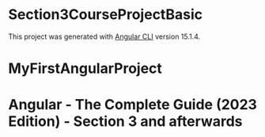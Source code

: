 # Section3CourseProjectBasic

This project was generated with [Angular CLI](https://github.com/angular/angular-cli) version 15.1.4.

# MyFirstAngularProject

# Angular - The Complete Guide (2023 Edition) - Section 3 and afterwards
